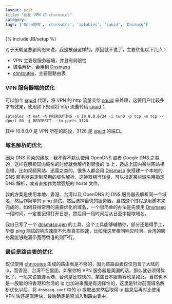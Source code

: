 ```yaml
---
layout: post
title: "优化 VPN 和 chnroutes"
category: 
tags: ['OpenVPN', 'chnroutes', 'iptables', 'squid', 'Dnsmasq']
---
```

{% include JB/setup %}

对于天朝这悲剧网络来说，我是被迫这样的，原因就不说了，主要优化以下几点：

* VPN 主要是服务器端，并且有局限性
* 域名解析，会用到 [Dnsmasq][dnsmasq]
* [chnroutes][chnroutes]，主要是路由表

### VPN 服务器端的优化
可以加个 [squid][squid] 代理，将 VPN 的 http 流量交给 [squid][squid] 来处理，这要用户比较多才有效果，使用如下规则将 http 流量转给 [squid][squid]：

	iptables -t nat -A PREROUTING -s 10.8.0.0/24 -i tun0 -p tcp -m tcp --dport 80 -j REDIRECT --to-ports 3128
其中 10.8.0.0 是 VPN 所在的网段，3128 是 [squid][squid] 的端口。

### 域名解析的优化
因为 DNS 污染的缘故，我不得不默认使用 OpenDNS 或者 Google DNS 之类的，这样在解析国内域名的时候就会解析到很慢的 ip 上，造成上国内某些网站相当慢，比如视频网站、迅雷之类的。很多人都会用 [Dnsmasq][dnsmasq] 来搭建一个本地的 DNS 服务器来定制常用的域名解析，这神器相当轻量，可以指定某些域名用指定 DNS 解析，或者直接作为增强版的 hosts 文件。

我的方案是使用本地、香港、台湾以及 OpenDNS 的 DNS 服务器去解析同一个域名，然后作简单的 ping 测试，然后选择最快的服务器，当然这个过程是用脚本来完成的，如何获得常用的需要优化的域名，一个很简单的办法是先使用 [Dnsmasq][dnsmasq] 一段时间，一定要记得打开日志，然后用一段时间后从日至中提取域名。

我自己写了一个 [dnsmasq.gen][dnsmasq_gen] 的工具，这个工具能够辅助你，部分还是得手工，毕竟 ping 测试的响应速度不代表真实网速，比如我这里相同响应时间，台湾的服务器能够跑满带宽而香港的则不行。

### 最后是路由表的优化
仅仅使用 [chnroutes][chnroutes] 生成的路由表是不够的，因为该路由表仅仅包含了大陆的 ip，而香港、台湾不在里面，如果你的 VPN 服务器是美国的话，那么就必须得优化了，一般来说直连香港、台湾是比较快的，某些日本服务器也是如此，当然也不是一股脑的将香港和台湾的 ip 也加进来而是有选择性的，这里是针对前面域名解析优化以后，将 `dnsmasq.conf` 中的 ip 提取出来然后取得 ip 信息后再对比使用 VPN 快还是直连快，最后确定是否加入到路由表中。

[dnsmasq_gen]: http://github.com/ratazzi/dnsmasq.gen "dnsmasq.gen"
[chnroutes]: http://code.google.com/p/chnroutes/ "chnroutes"
[dnsmasq]: http://www.thekelleys.org.uk/dnsmasq/doc.html "Dnsmasq"
[squid]: http://www.squid-cache.org/ "squid"
